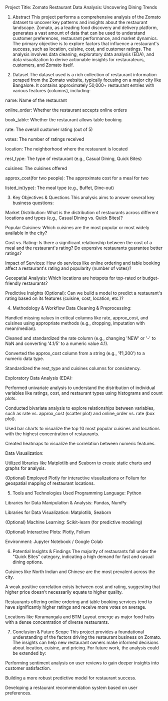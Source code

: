 Project Title: Zomato Restaurant Data Analysis: Uncovering Dining Trends
1. Abstract
This project performs a comprehensive analysis of the Zomato dataset to uncover key patterns and insights about the restaurant landscape. Zomato, as a leading food discovery and delivery platform, generates a vast amount of data that can be used to understand customer preferences, restaurant performance, and market dynamics. The primary objective is to explore factors that influence a restaurant's success, such as location, cuisine, cost, and customer ratings. The analysis involves data cleaning, exploratory data analysis (EDA), and data visualization to derive actionable insights for restaurateurs, customers, and Zomato itself.

2. Dataset
The dataset used is a rich collection of restaurant information scraped from the Zomato website, typically focusing on a major city like Bangalore. It contains approximately 50,000+ restaurant entries with various features (columns), including:

name: Name of the restaurant

online_order: Whether the restaurant accepts online orders

book_table: Whether the restaurant allows table booking

rate: The overall customer rating (out of 5)

votes: The number of ratings received

location: The neighborhood where the restaurant is located

rest_type: The type of restaurant (e.g., Casual Dining, Quick Bites)

cuisines: The cuisines offered

approx_cost(for two people): The approximate cost for a meal for two

listed_in(type): The meal type (e.g., Buffet, Dine-out)

3. Key Objectives & Questions
This analysis aims to answer several key business questions:

Market Distribution: What is the distribution of restaurants across different locations and types (e.g., Casual Dining vs. Quick Bites)?

Popular Cuisines: Which cuisines are the most popular or most widely available in the city?

Cost vs. Rating: Is there a significant relationship between the cost of a meal and the restaurant's rating? Do expensive restaurants guarantee better ratings?

Impact of Services: How do services like online ordering and table booking affect a restaurant's rating and popularity (number of votes)?

Geospatial Analysis: Which locations are hotspots for top-rated or budget-friendly restaurants?

Predictive Insights (Optional): Can we build a model to predict a restaurant's rating based on its features (cuisine, cost, location, etc.)?

4. Methodology & Workflow
Data Cleaning & Preprocessing:

Handled missing values in critical columns like rate, approx_cost, and cuisines using appropriate methods (e.g., dropping, imputation with mean/median).

Cleaned and standardized the rate column (e.g., changing 'NEW' or '-' to NaN and converting '4.1/5' to a numeric value 4.1).

Converted the approx_cost column from a string (e.g., '₹1,200') to a numeric data type.

Standardized the rest_type and cuisines columns for consistency.

Exploratory Data Analysis (EDA):

Performed univariate analysis to understand the distribution of individual variables like ratings, cost, and restaurant types using histograms and count plots.

Conducted bivariate analysis to explore relationships between variables, such as rate vs. approx_cost (scatter plot) and online_order vs. rate (box plot).

Used bar charts to visualize the top 10 most popular cuisines and locations with the highest concentration of restaurants.

Created heatmaps to visualize the correlation between numeric features.

Data Visualization:

Utilized libraries like Matplotlib and Seaborn to create static charts and graphs for analysis.

(Optional) Employed Plotly for interactive visualizations or Folium for geospatial mapping of restaurant locations.

5. Tools and Technologies Used
Programming Language: Python

Libraries for Data Manipulation & Analysis: Pandas, NumPy

Libraries for Data Visualization: Matplotlib, Seaborn

(Optional) Machine Learning: Scikit-learn (for predictive modeling)

(Optional) Interactive Plots: Plotly, Folium

Environment: Jupyter Notebook / Google Colab

6. Potential Insights & Findings
The majority of restaurants fall under the "Quick Bites" category, indicating a high demand for fast and casual dining options.

Cuisines like North Indian and Chinese are the most prevalent across the city.

A weak positive correlation exists between cost and rating, suggesting that higher price doesn't necessarily equate to higher quality.

Restaurants offering online ordering and table booking services tend to have significantly higher ratings and receive more votes on average.

Locations like Koramangala and BTM Layout emerge as major food hubs with a dense concentration of diverse restaurants.

7. Conclusion & Future Scope
This project provides a foundational understanding of the factors driving the restaurant business on Zomato. The insights can help new restaurant owners make informed decisions about location, cuisine, and pricing. For future work, the analysis could be extended by:

Performing sentiment analysis on user reviews to gain deeper insights into customer satisfaction.

Building a more robust predictive model for restaurant success.

Developing a restaurant recommendation system based on user preferences.









